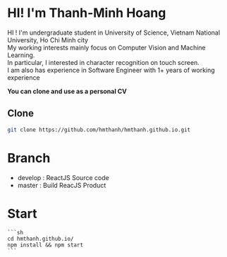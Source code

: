 # HI! I'm Thanh-Minh Hoang

HI ! I'm undergraduate student in University of Science, Vietnam National University, Ho Chi Minh city<br/>
My working interests mainly focus on Computer Vision and Machine Learning.<br/>
In particular, I interested in character recognition on touch screen.<br/>
I am also has experience in Software Engineer with 1+ years of working experience<br/>

**You can clone and use as a personal CV**<br/>

## Clone

```sh
git clone https://github.com/hmthanh/hmthanh.github.io.git
```

# Branch

- develop : ReactJS Source code
- master : Build ReacJS Product

# Start

    ```sh
    cd hmthanh.github.io/
    npm install && npm start
    ```

